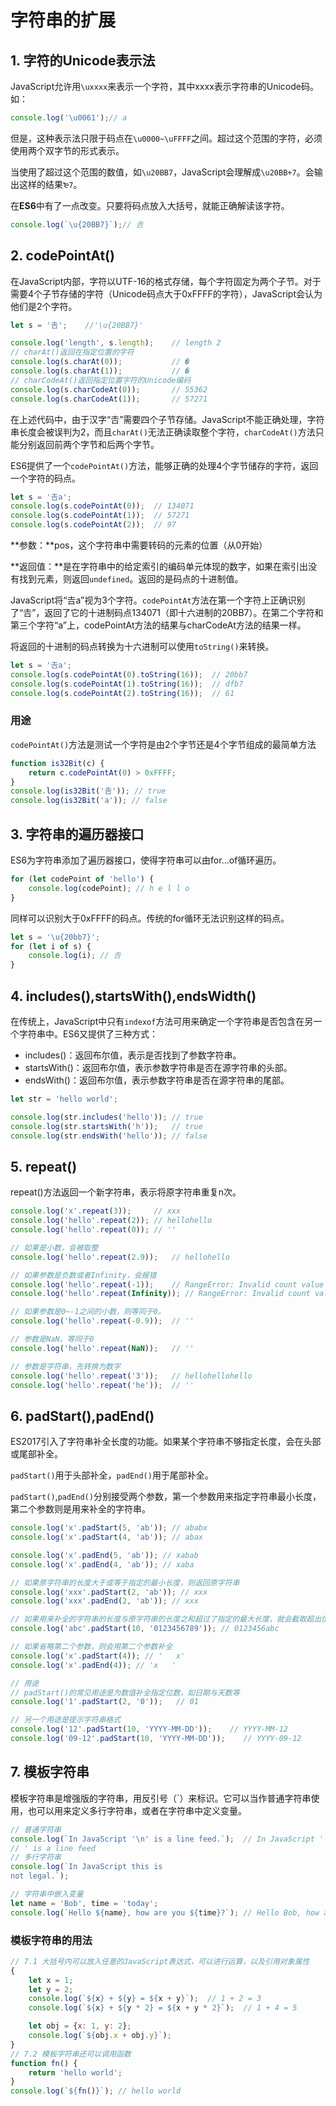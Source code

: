 # 字符串的扩展

## 1. 字符的Unicode表示法

JavaScript允许用`\uxxxx`来表示一个字符，其中xxxx表示字符串的Unicode码。如：

```js
console.log('\u0061');// a
```

但是，这种表示法只限于码点在`\u0000~\uFFFF`之间。超过这个范围的字符，必须使用两个双字节的形式表示。

当使用了超过这个范围的数值，如`\u20BB7`，JavaScript会理解成`\u20BB+7`。会输出这样的结果`₻7`。

在**ES6**中有了一点改变。只要将码点放入大括号，就能正确解读该字符。

```js
console.log(`\u{20BB7}`);// 𠮷
```

## 2. codePointAt()

在JavaScript内部，字符以UTF-16的格式存储，每个字符固定为两个子节。对于需要4个子节存储的字符（Unicode码点大于0xFFFF的字符），JavaScript会认为他们是2个字符。

```js
let s = '𠮷';    //'\u{20BB7}'

console.log('length', s.length);    // length 2
// charAt()返回在指定位置的字符
console.log(s.charAt(0));           // �
console.log(s.charAt(1));           // �
// charCodeAt()返回指定位置字符的Unicode编码
console.log(s.charCodeAt(0));       // 55362
console.log(s.charCodeAt(1));       // 57271
```

在上述代码中，由于汉字“𠮷”需要四个子节存储。JavaScript不能正确处理，字符串长度会被误判为2，而且`charAt()`无法正确读取整个字符，`charCodeAt()`方法只能分别返回前两个字节和后两个字节。

ES6提供了一个`codePointAt()`方法，能够正确的处理4个字节储存的字符，返回一个字符的码点。

```js
let s = '𠮷a';
console.log(s.codePointAt(0));  // 134071
console.log(s.codePointAt(1));  // 57271
console.log(s.codePointAt(2));  // 97
```

**参数：**pos，这个字符串中需要转码的元素的位置（从0开始）

**返回值：**是在字符串中的给定索引的编码单元体现的数字，如果在索引出没有找到元素，则返回`undefined`。返回的是码点的十进制值。

JavaScript将“𠮷a”视为3个字符。`codePointAt`方法在第一个字符上正确识别了“𠮷”，返回了它的十进制码点134071（即十六进制的20BB7）。在第二个字符和第三个字符“a”上，codePointAt方法的结果与charCodeAt方法的结果一样。

将返回的十进制的码点转换为十六进制可以使用`toString()`来转换。

```js
let s = '𠮷a';
console.log(s.codePointAt(0).toString(16));  // 20bb7
console.log(s.codePointAt(1).toString(16));  // dfb7
console.log(s.codePointAt(2).toString(16));  // 61
```

### 用途

`codePointAt()`方法是测试一个字符是由2个字节还是4个字节组成的最简单方法

```js
function is32Bit(c) {
    return c.codePointAt(0) > 0xFFFF;
}
console.log(is32Bit('𠮷')); // true
console.log(is32Bit('a')); // false
```

## 3. 字符串的遍历器接口

ES6为字符串添加了遍历器接口，使得字符串可以由for...of循环遍历。

```js
for (let codePoint of 'hello') {
    console.log(codePoint); // h e l l o
}
```

同样可以识别大于0xFFFF的码点。传统的for循环无法识别这样的码点。

```js
let s = '\u{20bb7}';
for (let i of s) {
    console.log(i); // 𠮷
}
```

## 4. includes(),startsWith(),endsWidth()

在传统上，JavaScript中只有`indexof`方法可用来确定一个字符串是否包含在另一个字符串中。ES6又提供了三种方式：

+ includes()：返回布尔值，表示是否找到了参数字符串。
+ startsWith()：返回布尔值，表示参数字符串是否在源字符串的头部。
+ endsWith()：返回布尔值，表示参数字符串是否在源字符串的尾部。

```js
let str = 'hello world';

console.log(str.includes('hello')); // true
console.log(str.startsWith('h'));   // true
console.log(str.endsWith('hello')); // false
```

## 5. repeat()

repeat()方法返回一个新字符串，表示将原字符串重复n次。

```js
console.log('x'.repeat(3));     // xxx
console.log('hello'.repeat(2)); // hellohello
console.log('hello'.repeat(0)); // ''

// 如果是小数，会被取整
console.log('hello'.repeat(2.9));   // hellohello

// 如果参数是负数或者Infinity，会报错
console.log('hello'.repeat(-1));    // RangeError: Invalid count value
console.log('hello'.repeat(Infinity)); // RangeError: Invalid count value

// 如果参数是0~-1之间的小数，则等同于0。
console.log('hello'.repeat(-0.9));  // ''

// 参数是NaN，等同于0
console.log('hello'.repeat(NaN));   // ''

// 参数是字符串，先转换为数字
console.log('hello'.repeat('3'));   // hellohellohello
console.log('hello'.repeat('he'));  // ''
```

## 6. padStart(),padEnd()

ES2017引入了字符串补全长度的功能。如果某个字符串不够指定长度，会在头部或尾部补全。

`padStart()`用于头部补全，`padEnd()`用于尾部补全。

`padStart()`,`padEnd()`分别接受两个参数，第一个参数用来指定字符串最小长度，第二个参数则是用来补全的字符串。

```js
console.log('x'.padStart(5, 'ab')); // ababx
console.log('x'.padStart(4, 'ab')); // abax

console.log('x'.padEnd(5, 'ab')); // xabab
console.log('x'.padEnd(4, 'ab')); // xaba

// 如果原字符串的长度大于或等于指定的最小长度，则返回原字符串
console.log('xxx'.padStart(2, 'ab')); // xxx
console.log('xxx'.padEnd(2, 'ab')); // xxx

// 如果用来补全的字符串的长度与原字符串的长度之和超过了指定的最大长度，就会截取超出位数的补全字符串
console.log('abc'.padStart(10, '0123456789')); // 0123456abc

// 如果省略第二个参数，则会用第二个参数补全
console.log('x'.padStart(4)); // '   x'
console.log('x'.padEnd(4)); // 'x   '

// 用途
// padStart()的常见用途是为数值补全指定位数，如日期与天数等
console.log('1'.padStart(2, '0'));   // 01

// 另一个用途是提示字符串格式
console.log('12'.padStart(10, 'YYYY-MM-DD'));    // YYYY-MM-12
console.log('09-12'.padStart(10, 'YYYY-MM-DD'));    // YYYY-09-12
```

## 7. 模板字符串

模板字符串是增强版的字符串，用反引号（`）来标识。它可以当作普通字符串使用，也可以用来定义多行字符串，或者在字符串中定义变量。

```js
// 普通字符串
console.log(`In JavaScript '\n' is a line feed.`);  // In JavaScript '
// ' is a line feed
// 多行字符串
console.log(`In JavaScript this is 
not legal.`);

// 字符串中嵌入变量
let name = 'Bob', time = 'today';
console.log(`Hello ${name}, how are you ${time}?`); // Hello Bob, how are you today?
```

### 模板字符串的用法

```js
// 7.1 大括号内可以放入任意的JavaScript表达式，可以进行运算，以及引用对象属性
{
    let x = 1;
    let y = 2;
    console.log(`${x} + ${y} = ${x + y}`);  // 1 + 2 = 3
    console.log(`${x} + ${y * 2} = ${x + y * 2}`);  // 1 + 4 = 5

    let obj = {x: 1, y: 2};
    console.log(`${obj.x + obj.y}`);
}
// 7.2 模板字符串还可以调用函数
function fn() {
    return 'hello world';
}
console.log(`${fn()}`); // hello world
```